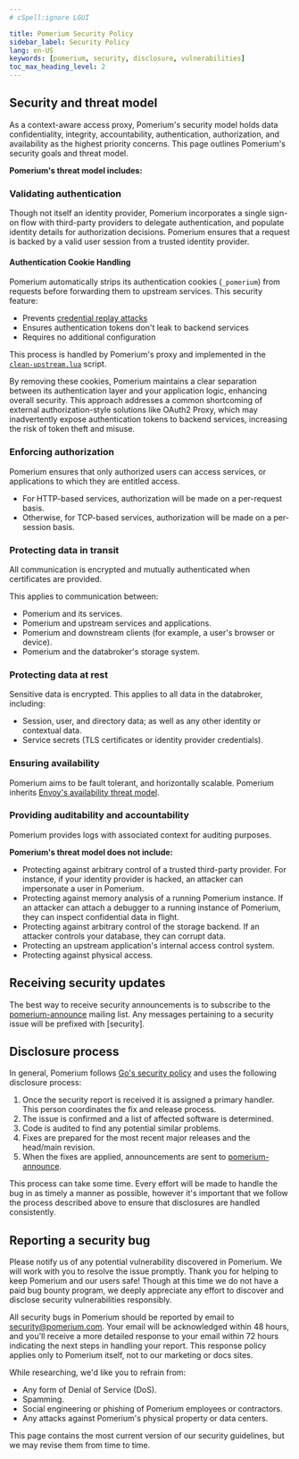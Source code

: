 ```yaml
---
# cSpell:ignore LGUI

title: Pomerium Security Policy
sidebar_label: Security Policy
lang: en-US
keywords: [pomerium, security, disclosure, vulnerabilities]
toc_max_heading_level: 2
---
```


## Security and threat model

As a context-aware access proxy, Pomerium's security model holds data confidentiality, integrity, accountability, authentication, authorization, and availability as the highest priority concerns. This page outlines Pomerium's security goals and threat model.

**Pomerium's threat model includes:**

### Validating authentication

Though not itself an identity provider, Pomerium incorporates a single sign-on flow with third-party providers to delegate authentication, and populate identity details for authorization decisions. Pomerium ensures that a request is backed by a valid user session from a trusted identity provider.

#### Authentication Cookie Handling

Pomerium automatically strips its authentication cookies (`_pomerium`) from requests before forwarding them to upstream services. This security feature:

- Prevents [credential replay attacks](https://owasp.org/www-community/attacks/Credential_Reuse_Attack)
- Ensures authentication tokens don't leak to backend services
- Requires no additional configuration

This process is handled by Pomerium's proxy and implemented in the [`clean-upstream.lua`](https://github.com/pomerium/pomerium/blob/main/config/envoyconfig/luascripts/clean-upstream.lua) script.

By removing these cookies, Pomerium maintains a clear separation between its authentication layer and your application logic, enhancing overall security. This approach addresses a common shortcoming of external authorization-style solutions like OAuth2 Proxy, which may inadvertently expose authentication tokens to backend services, increasing the risk of token theft and misuse.


### Enforcing authorization

Pomerium ensures that only authorized users can access services, or applications to which they are entitled access.

- For HTTP-based services, authorization will be made on a per-request basis.
- Otherwise, for TCP-based services, authorization will be made on a per-session basis.

### Protecting data in transit

All communication is encrypted and mutually authenticated when certificates are provided.

This applies to communication between:

- Pomerium and its services.
- Pomerium and upstream services and applications.
- Pomerium and downstream clients (for example, a user's browser or device).
- Pomerium and the databroker's storage system.

### Protecting data at rest

Sensitive data is encrypted. This applies to all data in the databroker, including:

- Session, user, and directory data; as well as any other identity or contextual data.
- Service secrets (TLS certificates or identity provider credentials).

### Ensuring availability

Pomerium aims to be fault tolerant, and horizontally scalable. Pomerium inherits [Envoy's availability threat model](https://www.envoyproxy.io/docs/envoy/latest/intro/arch_overview/security/threat_model#confidentiality-integrity-and-availability).

### Providing auditability and accountability

Pomerium provides logs with associated context for auditing purposes.

**Pomerium's threat model does not include:**

- Protecting against arbitrary control of a trusted third-party provider. For instance, if your identity provider is hacked, an attacker can impersonate a user in Pomerium.
- Protecting against memory analysis of a running Pomerium instance. If an attacker can attach a debugger to a running instance of Pomerium, they can inspect confidential data in flight.
- Protecting against arbitrary control of the storage backend. If an attacker controls your database, they can corrupt data.
- Protecting an upstream application's internal access control system.
- Protecting against physical access.

## Receiving security updates

The best way to receive security announcements is to subscribe to the [pomerium-announce](https://groups.google.com/g/pomerium-announce) mailing list. Any messages pertaining to a security issue will be prefixed with [security].

## Disclosure process

In general, Pomerium follows [Go's security policy](https://golang.org/security) and uses the following disclosure process:

1. Once the security report is received it is assigned a primary handler. This person coordinates the fix and release process.
2. The issue is confirmed and a list of affected software is determined.
3. Code is audited to find any potential similar problems.
4. Fixes are prepared for the most recent major releases and the head/main revision.
5. When the fixes are applied, announcements are sent to [pomerium-announce](https://groups.google.com/g/pomerium-announce).

This process can take some time. Every effort will be made to handle the bug in as timely a manner as possible, however it's important that we follow the process described above to ensure that disclosures are handled consistently.

## Reporting a security bug

Please notify us of any potential vulnerability discovered in Pomerium. We will work with you to resolve the issue promptly. Thank you for helping to keep Pomerium and our users safe! Though at this time we do not have a paid bug bounty program, we deeply appreciate any effort to discover and disclose security vulnerabilities responsibly.

All security bugs in Pomerium should be reported by email to security@pomerium.com. Your email will be acknowledged within 48 hours, and you'll receive a more detailed response to your email within 72 hours indicating the next steps in handling your report. This response policy applies only to Pomerium itself, not to our marketing or docs sites.

While researching, we'd like you to refrain from:

- Any form of Denial of Service (DoS).
- Spamming.
- Social engineering or phishing of Pomerium employees or contractors.
- Any attacks against Pomerium's physical property or data centers.

This page contains the most current version of our security guidelines, but we may revise them from time to time.

